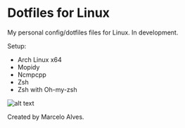 # Dotfiles for Linux

My personal config/dotfiles files for Linux. In development.

Setup:
- Arch Linux x64
- Mopidy
- Ncmpcpp
- Zsh
- Zsh with Oh-my-zsh


![alt text](https://i.imgur.com/8jmXHPC.png)



Created by Marcelo Alves. 
